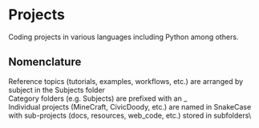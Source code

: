 # Projects
Coding projects in various languages including Python among others.

## Nomenclature
Reference topics (tutorials, examples, workflows, etc.) are arranged by subject in the Subjects folder\
Category folders (e.g. Subjects) are prefixed with an _\
Individual projects (MineCraft, CivicDoody, etc.) are named in SnakeCase with sub-projects (docs, resources, web_code, etc.) stored in subfolders\
